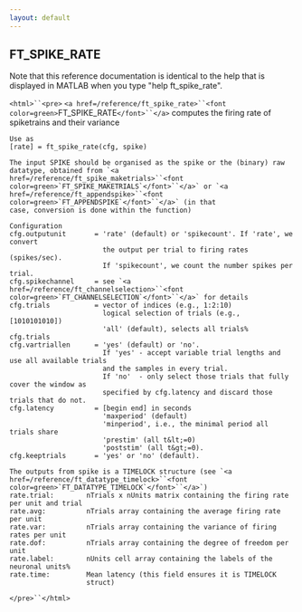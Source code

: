 ```yaml
---
layout: default
---
```


##  FT_SPIKE_RATE

Note that this reference documentation is identical to the help that is displayed in MATLAB when you type "help ft_spike_rate".

`<html>``<pre>`
    `<a href=/reference/ft_spike_rate>``<font color=green>`FT_SPIKE_RATE`</font>``</a>` computes the firing rate of spiketrains and their variance
 
    Use as
    [rate] = ft_spike_rate(cfg, spike)
 
    The input SPIKE should be organised as the spike or the (binary) raw
    datatype, obtained from `<a href=/reference/ft_spike_maketrials>``<font color=green>`FT_SPIKE_MAKETRIALS`</font>``</a>` or `<a href=/reference/ft_appendspike>``<font color=green>`FT_APPENDSPIKE`</font>``</a>` (in that
    case, conversion is done within the function)
 
    Configuration
    cfg.outputunit       = 'rate' (default) or 'spikecount'. If 'rate', we convert
                           the output per trial to firing rates (spikes/sec).
                           If 'spikecount', we count the number spikes per trial.
    cfg.spikechannel     = see `<a href=/reference/ft_channelselection>``<font color=green>`FT_CHANNELSELECTION`</font>``</a>` for details
    cfg.trials           = vector of indices (e.g., 1:2:10)
                           logical selection of trials (e.g., [1010101010])
                           'all' (default), selects all trials%   cfg.trials
    cfg.vartriallen      = 'yes' (default) or 'no'.
                           If 'yes' - accept variable trial lengths and use all available trials
                           and the samples in every trial.
                           If 'no'  - only select those trials that fully cover the window as
                           specified by cfg.latency and discard those trials that do not.
    cfg.latency          = [begin end] in seconds
                           'maxperiod' (default)
                           'minperiod', i.e., the minimal period all trials share
                           'prestim' (all t&lt;=0)
                           'poststim' (all t&gt;=0).
    cfg.keeptrials       = 'yes' or 'no' (default).
 
    The outputs from spike is a TIMELOCK structure (see `<a href=/reference/ft_datatype_timelock>``<font color=green>`FT_DATATYPE_TIMELOCK`</font>``</a>`)
    rate.trial:        nTrials x nUnits matrix containing the firing rate per unit and trial
    rate.avg:          nTrials array containing the average firing rate per unit
    rate.var:          nTrials array containing the variance of firing rates per unit
    rate.dof:          nTrials array containing the degree of freedom per unit
    rate.label:        nUnits cell array containing the labels of the neuronal units%
    rate.time:         Mean latency (this field ensures it is TIMELOCK
                       struct)
`</pre>``</html>`

